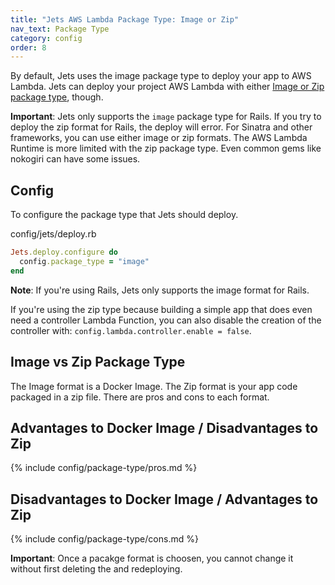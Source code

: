 ```yaml
---
title: "Jets AWS Lambda Package Type: Image or Zip"
nav_text: Package Type
category: config
order: 8
---
```


By default, Jets uses the image package type to deploy your app to AWS Lambda. Jets can deploy your project AWS Lambda with either [Image or Zip package type](https://docs.aws.amazon.com/lambda/latest/dg/gettingstarted-package.html), though.

**Important**: Jets only supports the `image` package type for Rails. If you try to deploy the zip format for Rails, the deploy will error. For Sinatra and other frameworks, you can use either image or zip formats. The AWS Lambda Runtime is more limited with the zip package type. Even common gems like nokogiri can have some issues.

## Config

To configure the package type that Jets should deploy.

config/jets/deploy.rb

```ruby
Jets.deploy.configure do
  config.package_type = "image"
end
```

**Note**: If you're using Rails, Jets only supports the image format for Rails.

If you're using the zip type because building a simple app that does even need a controller Lambda Function, you can also disable the creation of the controller with: `config.lambda.controller.enable = false`.

## Image vs Zip Package Type

The Image format is a Docker Image. The Zip format is your app code packaged in a zip file. There are pros and cons to each format.

## Advantages to Docker Image / Disadvantages to Zip

{% include config/package-type/pros.md %}

## Disadvantages to Docker Image / Advantages to Zip

{% include config/package-type/cons.md %}

**Important**: Once a pacakge format is choosen, you cannot change it without first deleting the and redeploying.
